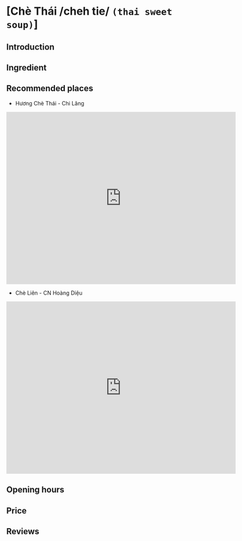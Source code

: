 # [Chè Thái /cheh tie/ `(thai sweet soup)`]

## Introduction

## Ingredient

## Recommended places
 - Hương Chè Thái - Chi Lăng
<div class="map-container">
  <iframe src="https://www.google.com/maps/embed?pb=!1m18!1m12!1m3!1d15335.684939750161!2d108.1985926871582!3d16.069576599999994!2m3!1f0!2f0!3f0!3m2!1i1024!2i768!4f13.1!3m3!1m2!1s0x314219eb4f1c334b%3A0xaa1365d1ec9bb5af!2zSMawxqFuZyBDaMOoIFRow6FpIC0gQ2hpIEzEg25n!5e0!3m2!1sen!2s!4v1688837358639!5m2!1sen!2s" width="600" height="450" style="border:0;" allowfullscreen="" loading="lazy" referrerpolicy="no-referrer-when-downgrade"></iframe>
</div>

 - Chè Liên - CN Hoàng Diệu
<div class="map-container">
  <iframe src="https://www.google.com/maps/embed?pb=!1m18!1m12!1m3!1d3834.1005172924547!2d108.21467277491674!3d16.060272884617902!2m3!1f0!2f0!3f0!3m2!1i1024!2i768!4f13.1!3m3!1m2!1s0x3142180e92025c71%3A0x53afdde87dd3108d!2zQ2jDqCBMacOqbiAtIENOIEhvw6BuZyBEaeG7h3U!5e0!3m2!1sen!2s!4v1688837406109!5m2!1sen!2s" width="600" height="450" style="border:0;" allowfullscreen="" loading="lazy" referrerpolicy="no-referrer-when-downgrade"></iframe>
</div>

## Opening hours

## Price

## Reviews
